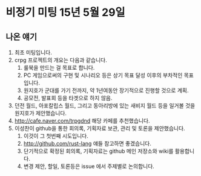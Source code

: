 비정기 미팅 15년 5월 29일
========================

## 나온 얘기

1. 최초 미팅입니다.
1. crpg 프로젝트의 개요는 다음과 같습니다.
   1. 룰북을 만드는 걸 목표로 합니다.
   1. PC 게임으로써의 구현 및 시나리오 등은 상기 목표 달성 이후의 부차적인 목표입니다.
   1. 원지호가 군대를 가기 전까지, 약 1년여동안 장기적으로 진행할 것으로 계획.
   1. 공모전, 발표회 등을 타겟으로 하지 않음.
1. 던전 월드, 아포칼립스 월드, 그리고 동아리방에 있는 새비지 월드 등을 일거볼 것을 원지호가 제안했습니다.
1. http://cafe.naver.com/trpgdnd 해당 카페를 추천했습니다.
1. 이성찬이 github을 통한 회의록, 기획자료 보관, 관리 및 토론을 제안했습니다.
   1. 이것이 그 첫번째 시도입니다.
   1. http://github.com/rust-lang 얘들 참고하면 좋겠습니다.
   1. 단기적으로 확정된 회의록, 기획자료는 github 메인 저장소와 wiki를 활용합니다.
   1. 변경 제안, 할일, 토론등은 issue 에서 주제별로 논의합니다.
